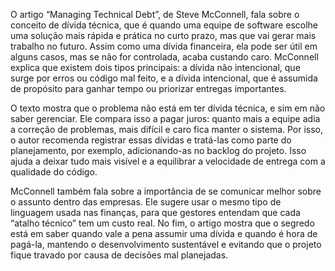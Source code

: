 O artigo “Managing Technical Debt”, de Steve McConnell, fala sobre o conceito de dívida técnica, que é quando uma equipe de software escolhe uma solução mais rápida e prática no curto prazo, mas que vai gerar mais trabalho no futuro. Assim como uma dívida financeira, ela pode ser útil em alguns casos, mas se não for controlada, acaba custando caro. McConnell explica que existem dois tipos principais: a dívida não intencional, que surge por erros ou código mal feito, e a dívida intencional, que é assumida de propósito para ganhar tempo ou priorizar entregas importantes.

O texto mostra que o problema não está em ter dívida técnica, e sim em não saber gerenciar. Ele compara isso a pagar juros: quanto mais a equipe adia a correção de problemas, mais difícil e caro fica manter o sistema. Por isso, o autor recomenda registrar essas dívidas e tratá-las como parte do planejamento, por exemplo, adicionando-as no backlog do projeto. Isso ajuda a deixar tudo mais visível e a equilibrar a velocidade de entrega com a qualidade do código.

McConnell também fala sobre a importância de se comunicar melhor sobre o assunto dentro das empresas. Ele sugere usar o mesmo tipo de linguagem usada nas finanças, para que gestores entendam que cada “atalho técnico” tem um custo real. No fim, o artigo mostra que o segredo está em saber quando vale a pena assumir uma dívida e quando é hora de pagá-la, mantendo o desenvolvimento sustentável e evitando que o projeto fique travado por causa de decisões mal planejadas.
